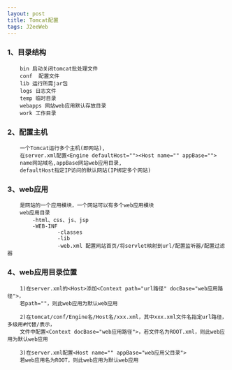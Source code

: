 ```yaml
---
layout: post
title: Tomcat配置
tags: J2eeWeb
---
```


### 1、目录结构
		bin 启动关闭tomcat批处理文件
		conf  配置文件
		lib 运行所需jar包
		logs 日志文件
		temp 临时目录
		webapps 网站web应用默认存放目录
		work 工作目录
		
### 2、配置主机
		一个Tomcat运行多个主机(即网站),
		在server.xml配置<Engine defaultHost=""><Host name="" appBase="">
		name网站域名,appBase网站web应用目录,
		defaultHost指定IP访问的默认网站(IP绑定多个网站)
		
### 3、web应用
		是网站的一个应用模块，一个网站可以有多个web应用模块
		web应用目录
			-html、css、js、jsp
			-WEB-INF
					-classes
					-lib
					-web.xml 配置网站首页/将servlet映射到url/配置监听器/配置过滤器
					
### 4、web应用目录位置
		1)在server.xml的<Host>添加<Context path="url路径" docBase="web应用路径">，
		若path=""，则此web应用为默认web应用
		
		2)在tomcat/conf/Engine名/Host名/xxx.xml，其中xxx.xml文件名指定url路径，多级用#代替/表示，
		文件中配置<Context docBase="web应用路径">，若文件名为ROOT.xml，则此web应用为默认web应用
		
		3)在server.xml配置<Host name="" appBase="web应用父目录">
		若web应用名为ROOT，则此web应用为默认web应用